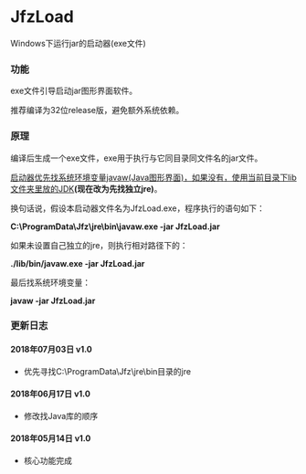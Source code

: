 # JfzLoad
Windows下运行jar的启动器(exe文件)

### 功能
exe文件引导启动jar图形界面软件。

推荐编译为32位release版，避免额外系统依赖。

### 原理
编译后生成一个exe文件，exe用于执行与它同目录同文件名的jar文件。

<u>启动器优先找系统环境变量javaw(Java图形界面)，如果没有，使用当前目录下lib文件夹里放的JDK</u>**(现在改为先找独立jre)**。

换句话说，假设本启动器文件名为JfzLoad.exe，程序执行的语句如下：

**C:\ProgramData\Jfz\jre\bin\javaw.exe -jar JfzLoad.jar**

如果未设置自己独立的jre，则执行相对路径下的：

**./lib/bin/javaw.exe -jar JfzLoad.jar**

最后找系统环境变量：

**javaw -jar JfzLoad.jar**

### 更新日志

#### 2018年07月03日 v1.0
* 优先寻找C:\ProgramData\Jfz\jre\bin目录的jre
 
#### 2018年06月17日 v1.0
* 修改找Java库的顺序

#### 2018年05月14日 v1.0
* 核心功能完成